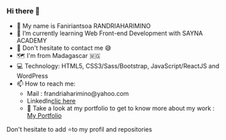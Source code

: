### Hi there 👋
<ul>
    <li>🙋 My name is Faniriantsoa RANDRIAHARIMINO </li>
    <li>🌱 I’m currently learning Web Front-end Development with SAYNA ACADEMY </li>
    <li>💬 Don't hesitate to contact me 😅</li> 
    <li>🗺️ I'm from Madagascar 🇲🇬</li>
    <li>💻 Technology: HTML5, CSS3/Sass/Bootstrap, JavaScript/ReactJS and WordPress</li>
    <li>
            📫 How to reach me: 
        <ul>
            <li>Mail : frandriaharimino@yahoo.com</li>
            <li>LinkedIn<a href='https://www.linkedin.com/in/faniriantsoa/'>clic here</a></li>
            <li>👦 Take a look at my portfolio to get to know more about my work :<a href='https://faniriantsoa-portfolio.firebaseapp.com/'> My Portfolio </a></li>
        </ul>
    </li> 
</ul>

Don't hesitate to add ⭐to my profil and repositories
